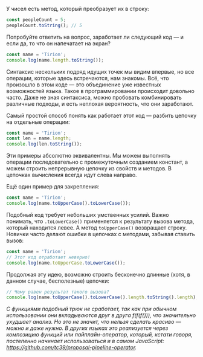 
У чисел есть метод, который преобразует их в строку:

```javascript
const peopleCount = 5;
peopleCount.toString(); // 5
```

Попробуйте ответить на вопрос, заработает ли следующий код — и если да, то что он напечатает на экран?

```javascript
const name = 'Tirion';
console.log(name.length.toString());
```

Синтаксис нескольких подряд идущих точек мы видим впервые, но все операции, которые здесь встречаются, нам знакомы. Всё, что произошло в этом коде — это объединение уже известных возможностей языка. Такое в программировании происходит довольно часто. Даже не зная синтаксиса, можно пробовать комбинировать различные подходы, и есть неплохая вероятность, что они заработают.

Самый простой способ понять как работает этот код — разбить цепочку на отдельные операции:

```javascript
const name = 'Tirion';
const len = name.length;
console.log(len.toString());
```

Эти примеры абсолютно эквивалентны. Мы можем выполнять операции последовательно с промежуточным созданием констант, а можем строить непрерывную цепочку из свойств и методов. В цепочках вычисления всегда идут слева направо.

Ещё один пример для закрепления:

```javascript
const name = 'Tirion';
console.log(name.toUpperCase().toLowerCase());
```

Подобный код требует небольших умственных усилий. Важно понимать, что `.toLowerCase()` применяется к результату вызова метода, который находится левее. А метод `toUpperCase()` возвращает строку. Новички часто делают ошибки в цепочках с методами, забывая ставить вызов:

```javascript
const name = 'Tirion';
// Этот код отработает неверно!
console.log(name.toUpperCase.toLowerCase());
```

Продолжая эту идею, возможно строить бесконечно длинные (хотя, в данном случае, бесполезные) цепочки:

```javascript
// Чему равен результат такого вызова?
console.log(name.toUpperCase().toLowerCase().length.toString().length);
```

*С функциями подобный трюк не сработает, так как при обычном использовании они вкладываются друг в друга f(f(f())), что значительно ухудшает анализ. Но это не значит, что нельзя сделать красиво — можно и даже нужно. В других языках это реализуется через композицию функций или пайплайн-оператор, который, кстати говоря, постепенно начинает использоваться и в самом JavaScript: https://github.com/tc39/proposal-pipeline-operator.*
